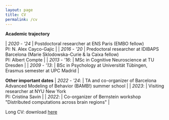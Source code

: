```yaml
---
layout: page
title: CV
permalink: /cv
---
```


**Academic trajectory**


| *2020 - '24*  | Postdoctoral researcher at ENS Paris (EMBO fellow) <br/> PI: N. Alex Cayco-Gajic |
| *2016 - '20*  | Predoctoral researcher at IDIBAPS Barcelona (Marie Sklodowska-Curie & la Caixa fellow) <br/> PI: Albert Compte |
| *2013 - '16*: | MSc in Cognitive Neuroscience at TU Dresden |
| *2009 - '13*: | BSc in Psychology at Universität Tübingen, Erasmus semester at UPC Madrid |

**Other important dates**
| *2022 - '24*: | TA and co-organizer of Barcelona Advanced Modeling of Behavior (BAMB!) summer school |
| *2023*:       | Visiting researcher at NYU New York <br/> PI: Cristina Savin | 
| *2022*:       | Co-organizer of Bernstein workshop "Distributed computations across brain regions" |


Long CV: download [here](https://heikestein.github.io/assets/documents/CV.pdf)
